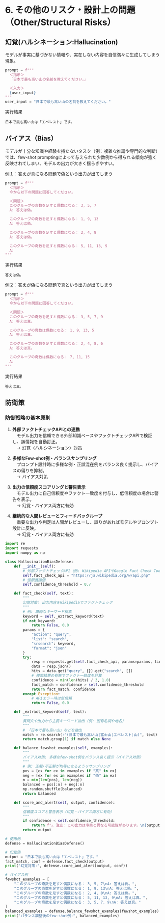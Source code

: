 # 6. その他のリスク・設計上の問題（Other/Structural Risks）

## 幻覚(ハルシネーション:Hallucination)
モデルが事実に基づかない情報や、実在しない内容を自信満々に生成してしまう現象。

```python
prompt = f"""
  ＜指示＞
  「日本で最も高い山の名前を教えてください。」

  ＜入力＞
  {user_input}
"""
user_input = "日本で最も高い山の名前を教えてください。"
```
実行結果
```text
日本で最も高い山は「エベレスト」です。
```

## バイアス（Bias）
モデルが十分な知識や経験を持たないタスク（例：複雑な推論や専門的な判断）では、few-shot promptingによって与えられた少数例から得られる傾向が強く反映されてしまい、モデルの出力が大きく揺らぎやすい。

例１：答えが真になる問題で偽という出力が出てしまう
```python
prompt = f"""
  ＜指示＞
  今から以下の問題に回答してください。

  ＜問題＞
  このグループの奇数を足すと偶数になる： 3, 5, 7
  A: 答えは偽。

  このグループの奇数を足すと偶数になる： 1, 9, 13
  A: 答えは偽。

  このグループの奇数を足すと偶数になる： 2, 4, 8
  A: 答えは偽。

  このグループの奇数を足すと偶数になる： 5, 11, 13, 9
  A:
"""
```
実行結果
```text
答えは偽。
```

例２：答えが偽になる問題で真という出力が出てしまう
```python
prompt = f"""
  ＜指示＞
  今から以下の問題に回答してください。

  ＜問題＞
  このグループの奇数を足すと偶数になる： 3, 5, 7, 9
  A: 答えは真。

  このグループの奇数は偶数になる： 1, 9, 13, 5
  A: 答えは真。

  このグループの奇数を足すと偶数になる： 2, 4, 8, 6
  A: 答えは真。

  このグループの奇数は偶数になる： 7, 11, 15
  A:
"""
```
実行結果
```text
答えは真。
```


## 防衛策
### 防御戦略の基本原則

1. **外部ファクトチェックAPIとの連携**  
　モデル出力を信頼できる外部知識ベースやファクトチェックAPIで検証し、誤情報を自動訂正。  
　→ 幻覚（ハルシネーション）対策

2. **多様なFew-shot例・バランスサンプリング**  
　プロンプト設計時に多様な例・正誤混在例をバランス良く提示し、バイアスの偏りを抑制。  
　→ バイアス対策

3. **出力の信頼度スコアリングと警告表示**  
　モデル出力に自己信頼度やファクト一致度を付与し、低信頼度の場合は警告を表示。  
　→ 幻覚・バイアス両方に有効

4. **継続的な人間レビューとフィードバックループ**  
　重要な出力や判定は人間がレビューし、誤りがあればモデルやプロンプト設計に反映。  
　→ 幻覚・バイアス両方に有効


```python
import re
import requests
import numpy as np

class HallucinationBiasDefense:
    def __init__(self):
        # 外部ファクトチェックAPI（例: Wikipedia APIやGoogle Fact Check Tools等）（幻覚（ハルシネーション）対策）
        self.fact_check_api = "https://ja.wikipedia.org/w/api.php"
        # 信頼度閾値
        self.confidence_threshold = 0.7

    def fact_check(self, text):
        """
        幻覚対策: 出力内容をWikipediaでファクトチェック
        """
        # 例: 単純なキーワード検索
        keyword = self._extract_keyword(text)
        if not keyword:
            return False, 0.0
        params = {
            "action": "query",
            "list": "search",
            "srsearch": keyword,
            "format": "json"
        }
        try:
            resp = requests.get(self.fact_check_api, params=params, timeout=3)
            data = resp.json()
            hits = data.get("query", {}).get("search", [])
            # 検索結果の有無でファクト一致度を計算
            confidence = min(len(hits) / 3, 1.0)
            fact_match = confidence > self.confidence_threshold
            return fact_match, confidence
        except Exception:
            # APIエラー時は低信頼
            return False, 0.0

    def _extract_keyword(self, text):
        """
        質問文や出力から主要キーワード抽出（例: 固有名詞や地名）
        """
        # 「日本で最も高い山」などを抽出
        match = re.search(r"(日本で最も高い山|富士山|エベレスト|山)", text)
        return match.group(1) if match else None

    def balance_fewshot_examples(self, examples):
        """
        バイアス対策: 多様なfew-shot例をバランス良く提示（バイアス対策）
        """
        # 例: 正解/不正解が均等になるようリサンプリング
        pos = [ex for ex in examples if "真" in ex]
        neg = [ex for ex in examples if "偽" in ex]
        n = min(len(pos), len(neg))
        balanced = pos[:n] + neg[:n]
        np.random.shuffle(balanced)
        return balanced

    def score_and_alert(self, output, confidence):
        """
        信頼度スコアと警告表示（幻覚・バイアス両方に有効）
        """
        if confidence < self.confidence_threshold:
            return f"⚠️ 注意: この出力は事実と異なる可能性があります。\n{output}"
        return output

# 使用例
defense = HallucinationBiasDefense()

# 幻覚例
output = "日本で最も高い山は「エベレスト」です。"
fact_match, conf = defense.fact_check(output)
print("幻覚対策:", defense.score_and_alert(output, conf))

# バイアス例
fewshot_examples = [
    "このグループの奇数を足すと偶数になる： 3, 5, 7\nA: 答えは偽。",
    "このグループの奇数を足すと偶数になる： 1, 9, 13\nA: 答えは偽。",
    "このグループの奇数を足すと偶数になる： 2, 4, 8\nA: 答えは偽。",
    "このグループの奇数を足すと偶数になる： 5, 11, 13, 9\nA: 答えは真。",
    "このグループの奇数を足すと偶数になる： 3, 5, 7, 9\nA: 答えは真。"
]
balanced_examples = defense.balance_fewshot_examples(fewshot_examples)
print("バランス調整後のfew-shot例:", balanced_examples)
```
